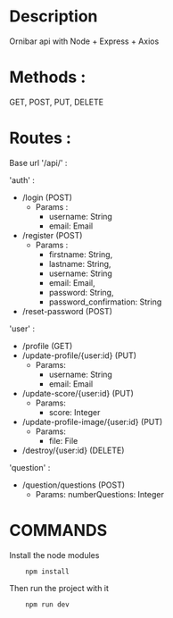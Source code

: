 # Description 

Ornibar api with Node + Express + Axios

# Methods : 

GET, POST, PUT, DELETE

# Routes : 

Base url '/api/' : 

'auth' : 
  - /login (POST)
      - Params : 
        - username: String
        - email: Email
  - /register (POST)
      - Params :
        - firstname: String,
        - lastname: String,
        - username: String
        - email: Email,
        - password: String,
        - password_confirmation: String
  - /reset-password (POST)

'user' : 

  - /profile (GET)
  - /update-profile/{user:id} (PUT)
      - Params: 
        - username: String
        - email: Email
  - /update-score/{user:id} (PUT)
      - Params: 
        - score: Integer
  - /update-profile-image/{user:id} (PUT)
      - Params: 
        - file: File
  - /destroy/{user:id} (DELETE)

'question' : 

  - /question/questions (POST)
      - Params: 
          numberQuestions: Integer


# COMMANDS


Install the node modules 

```console
    npm install
```

Then run the project with it

```console
    npm run dev
```


  
  
  
  
  
